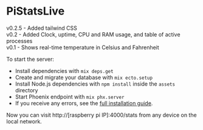 # PiStatsLive
   
v0.2.5 - Added tailwind CSS   
v0.2 - Added Clock, uptime, CPU and RAM usage, and table of active processes   
v0.1 - Shows real-time temperature in Celsius and Fahrenheit   
   
To start the server:

  * Install dependencies with `mix deps.get`
  * Create and migrate your database with `mix ecto.setup`
  * Install Node.js dependencies with `npm install` inside the `assets` directory
  * Start Phoenix endpoint with `mix phx.server`
  * If you receive any errors, see the [full installation guide](https://hexdocs.pm/phoenix/installation.html#content).

Now you can visit http://[raspberry pi IP]:4000/stats from any device on the local network.
